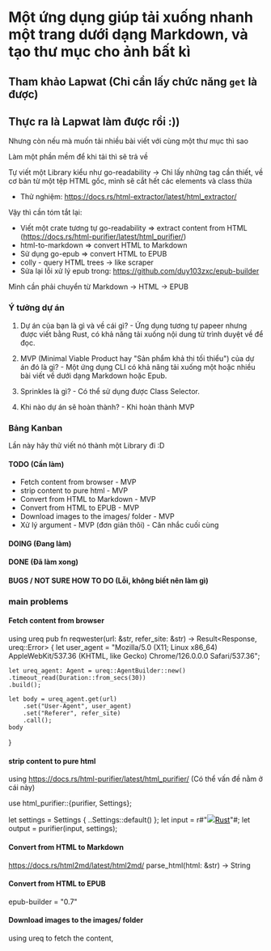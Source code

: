 # Một ứng dụng giúp tải xuống nhanh một trang dưới dạng Markdown, và tạo thư mục cho ảnh bất kì

## Tham khảo Lapwat (Chỉ cần lấy chức năng `get` là được)

## Thực ra là Lapwat làm được rồi :))

Nhưng còn nếu mà muốn tải nhiều bài viết với cùng một thư mục thì sao

Làm một phần mềm để khi tải thì sẽ trả về 

Tự viết một Library kiểu như go-readability -> Chỉ lấy những tag cần thiết, về cơ bản từ một tệp HTML gốc, mình sẽ cắt hết các elements và class thừa

- Thử nghiệm: https://docs.rs/html-extractor/latest/html_extractor/


Vậy thì cần tóm tắt lại:

- Viết một crate tương tự go-readability => extract content from HTML (https://docs.rs/html-purifier/latest/html_purifier/)
- html-to-markdown => convert HTML to Markdown
- Sử dụng go-epub => convert HTML to EPUB
- colly - query HTML trees -> like scraper
- Sửa lại lỗi xử lý epub trong: https://github.com/duy103zxc/epub-builder 

Mình cần phải chuyển từ Markdown -> HTML -> EPUB


### Ý tưởng dự án

1. Dự án của bạn là gì và về cái gì? - Ứng dụng tương tự papeer nhưng được viết bằng Rust, có khả năng tải xuống nội dung từ trình duyệt về để đọc.

2. MVP (Minimal Viable Product hay "Sản phẩm khả thi tối thiểu") của dự án đó là gì? - Một ứng dụng CLI có khả năng tải xuống một hoặc nhiều bài viết về dưới dạng Markdown hoặc Epub.

3. Sprinkles là gì? - Có thể sử dụng được Class Selector.

4. Khi nào dự án sẽ hoàn thành? - Khi hoàn thành MVP


### Bảng Kanban
Lần này hãy thử viết nó thành một Library đi :D

#### TODO (Cần làm)
- Fetch content from browser - MVP
- strip content to pure html - MVP
- Convert from HTML to Markdown - MVP
- Convert from HTML to EPUB - MVP
- Download images to the images/ folder - MVP
- Xử lý argument - MVP (đơn giản thôi) - Cân nhắc cuối cùng

#### DOING (Đang làm)

#### DONE (Đã làm xong)

#### BUGS / NOT SURE HOW TO DO (Lỗi, không biết nên làm gì)


### main problems

#### Fetch content from browser

using ureq
pub fn reqwester(url: &str, refer_site: &str) -> Result<Response, ureq::Error> {
    let user_agent = "Mozilla/5.0 (X11; Linux x86_64) AppleWebKit/537.36 (KHTML, like Gecko) Chrome/126.0.0.0 Safari/537.36";
    
    let ureq_agent: Agent = ureq::AgentBuilder::new()
    .timeout_read(Duration::from_secs(30))
    .build();

    let body = ureq_agent.get(url)
        .set("User-Agent", user_agent)
        .set("Referer", refer_site)
        .call();
    body
}

#### strip content to pure html
using https://docs.rs/html-purifier/latest/html_purifier/ (Có thể vấn đề nằm ở cái này)

use html_purifier::{purifier, Settings};

let settings = Settings {
    ..Settings::default()
};
let input = r#"<a href="/test" style="color: black;"><img src="/logo.png" onerror="javascript:;"/>Rust</a>"#;
let output = purifier(input, settings);

#### Convert from HTML to Markdown

https://docs.rs/html2md/latest/html2md/
parse_html(html: &str) -> String

#### Convert from HTML to EPUB

epub-builder = "0.7"


#### Download images to the images/ folder
using ureq to fetch the content, 


